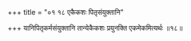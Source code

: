 +++
title = "०१ १८ एकैकशः पितृसंयुक्तानि"

+++
यानिपितृकर्मसंयुक्तानि तान्येकैकशः प्रयुनक्ति एकमेकमित्यर्थः ॥१८॥

